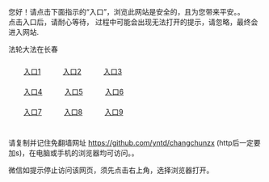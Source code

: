 您好！请点击下面指示的“入口”，浏览此网站是安全的，且为您带来平安。。 <br/>
点击入口后，请耐心等待， 过程中可能会出现无法打开的提示，请忽略，最终会进入网站. </br>

法轮大法在长春<br/>
<div style="padding:10px"><a style="margin:20px" target="_blank" href="https://d2c27iip2vy2xm.cloudfront.net/2Qpsp?tyrjdbz" id="ccLink1" rel="nofollow">入口1</a> <a target="_blank" style="margin:20px" href="https://d21jbkzmos57lg.cloudfront.net/2Qpsp?ckcqmvkj" id="ccLink2" rel="nofollow">入口2</a> <a style="margin:20px" target="_blank" href="https://d24v4rv909vzbn.cloudfront.net/2Qpsp?nudcko" id="ccLink3" rel="nofollow">入口3</a></div>

<div style="padding:10px" ><a style="margin:20px" target="_blank" href="https://d2c27iip2vy2xm.cloudfront.net/2Qpsp?tyrjdbz" id="ccLink4" rel="nofollow">入口4</a> <a style="margin:20px" href="https://d21jbkzmos57lg.cloudfront.net/2Qpsp?ckcqmvkj" target="_blank" id="ccLink5" rel="nofollow">入口5</a> <a style="margin:20px" href="https://d24v4rv909vzbn.cloudfront.net/2Qpsp?nudcko" target="_blank" id="ccLink6" rel="nofollow">入口6</a></div>

<div style="padding:10px"><a style="margin:20px" target="_blank" href="https://d2c27iip2vy2xm.cloudfront.net/2Qpsp?tyrjdbz" id="ccLink7" rel="nofollow">入口7</a> <a style="margin:20px" href="https://d21jbkzmos57lg.cloudfront.net/2Qpsp?ckcqmvkj" target="_blank" id="ccLink8" rel="nofollow">入口8</a> <a style="margin:20px" target="_blank" href="https://d24v4rv909vzbn.cloudfront.net/2Qpsp?nudcko" id="ccLink9" rel="nofollow">入口9</a></div>

<br/>



请复制并记住免翻墙网址 https://github.com/yntd/changchunzx (http后一定要加s)，在电脑或手机的浏览器均可访问。。<br/>

微信如提示停止访问该网页，须先点击右上角，选择浏览器打开。
